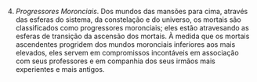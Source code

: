 ﻿4. *Progressores Moronciais*. Dos mundos das mansões para cima, através das esferas do sistema, da constelação e do universo, os mortais são classificados como progressores moronciais; eles estão atravesando as esferas de transição da ascensão dos mortais. À medida que os mortais ascendentes progridem dos mundos moronciais inferiores aos mais elevados, eles servem em compromissos incontáveis em associação com seus professores e em companhia dos seus irmãos mais experientes e mais antigos.